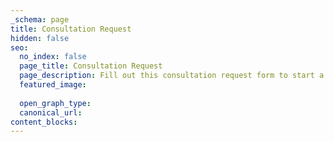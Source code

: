 ```yaml
---
_schema: page
title: Consultation Request
hidden: false
seo:
  no_index: false
  page_title: Consultation Request
  page_description: Fill out this consultation request form to start a conversation with Ed Meehan.
  featured_image:
  
  open_graph_type:
  canonical_url:
content_blocks:
---
```

